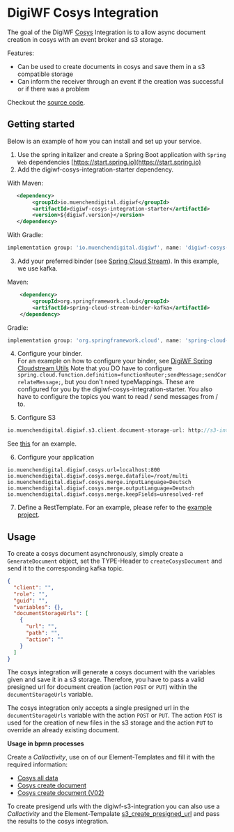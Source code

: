 # DigiWF Cosys Integration

The goal of the DigiWF [Cosys](https://www.cib.de/cosys/) Integration is to allow async document creation in cosys with an event broker and s3 storage.

Features:

* Can be used to create documents in cosys and save them in a s3 compatible storage
* Can inform the receiver through an event if the creation was successful or if there was a problem

Checkout the [source code](https://github.com/it-at-m/digiwf-core/tree/dev/digiwf-integrations/digiwf-cosys-integration).

## Getting started

Below is an example of how you can install and set up your service.

1. Use the spring initalizer and create a Spring Boot application with `Spring Web`
   dependencies [https://start.spring.io](https://start.spring.io)
2. Add the digiwf-cosys-integration-starter dependency.

With Maven:

```xml
   <dependency>
        <groupId>io.muenchendigital.digiwf</groupId>
        <artifactId>digiwf-cosys-integration-starter</artifactId>
        <version>${digiwf.version}</version>
   </dependency>
```

With Gradle:

```gradle
implementation group: 'io.muenchendigital.digiwf', name: 'digiwf-cosys-integration-starter', version: '${digiwf.version}'
```

3. Add your preferred binder (see [Spring Cloud Stream](https://spring.io/projects/spring-cloud-stream)). In this
   example, we use kafka.

Maven:

 ```xml
     <dependency>
         <groupId>org.springframework.cloud</groupId>
         <artifactId>spring-cloud-stream-binder-kafka</artifactId>
     </dependency>
```

Gradle:

```gradle
implementation group: 'org.springframework.cloud', name: 'spring-cloud-stream-binder-kafka'
```

4. Configure your binder.<br>
   For an example on how to configure your binder,
   see [DigiWF Spring Cloudstream Utils](https://github.com/it-at-m/digiwf-core/tree/dev/digiwf-libs/digiwf-spring-cloudstream-utils#getting-started)
   Note that you DO have to
   configure ```spring.cloud.function.definition=functionRouter;sendMessage;sendCorrelateMessage;```, but you don't need
   typeMappings. These are configured for you by the digiwf-cosys-integration-starter. You also have to configure the
   topics you want to read / send messages from / to.

5. Configure S3

```gradle
io.muenchendigital.digiwf.s3.client.document-storage-url: http://s3-integration-url:port
```

See [this](https://github.com/it-at-m/digiwf-core/tree/dev/digiwf-libs/digiwf-spring-cloudstream-utils) for an example.

6. Configure your application

```
io.muenchendigital.digiwf.cosys.url=localhost:800
io.muenchendigital.digiwf.cosys.merge.datafile=/root/multi
io.muenchendigital.digiwf.cosys.merge.inputLanguage=Deutsch
io.muenchendigital.digiwf.cosys.merge.outputLanguage=Deutsch
io.muenchendigital.digiwf.cosys.merge.keepFields=unresolved-ref
```

7. Define a RestTemplate. For an example, please refer to
   the [example project](https://github.com/it-at-m/digiwf-core/tree/dev/digiwf-integrations/digiwf-cosys-integration/digiwf-cosys-integration-example).

## Usage

To create a cosys document asynchronously, simply create a `GenerateDocument` object, set the TYPE-Header
to `createCosysDocument` and send it to the corresponding kafka topic.

```json
{
  "client": "",
  "role": "",
  "guid": "",
  "variables": {},
  "documentStorageUrls": [
    {
      "url": "",
      "path": "",
      "action": ""
    }
  ]
}
```

The cosys integration will generate a cosys document with the variables given and save it in a s3 storage.
Therefore, you have to pass a valid presigned url for document creation (action `POST` or `PUT`) within the `documentStorageUrls` variable.

The cosys integration only accepts a single presigned url in the `documentStorageUrls` variable with the action `POST` or `PUT`.
The action `POST` is used for the creation of new files in the s3 storage and the action `PUT` to override an already existing document.

**Usage in bpmn processes**

Create a *Callactivity*, use on of our Element-Templates and fill it with the required information:

* [Cosys all data](/element-template/cosys-alle-daten.json)
* [Cosys create document](/element-template/cosys-dokument-erstellen.json)
* [Cosys create document (V02)](/public/element-template/cosys_generate_document_template_V02.json)

To create presigend urls with the digiwf-s3-integration you can also use a *Callactivity* and the Element-Tempalate [s3_create_presigned_url](https://github.com/it-at-m/digiwf-core/blob/dev/docs/src/.vuepress/public/element-template/s3_create_presigned_url_template.json) and pass the results to the cosys integration.
